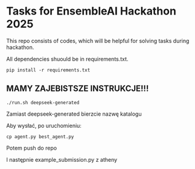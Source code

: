 # Tasks for EnsembleAI Hackathon 2025

This repo consists of codes, which will be helpful for solving tasks during hackathon.

All dependencies shuould be in requirements.txt.
```
pip install -r requirements.txt
```

## MAMY ZAJEBISTSZE INSTRUKCJE!!!

```
./run.sh deepseek-generated
```

Zamiast deepseek-generated bierzcie nazwę katalogu


Aby wysłać, po uruchomieniu:

```cp agent.py best_agent.py```

Potem push do repo 

I następnie example_submission.py z atheny
